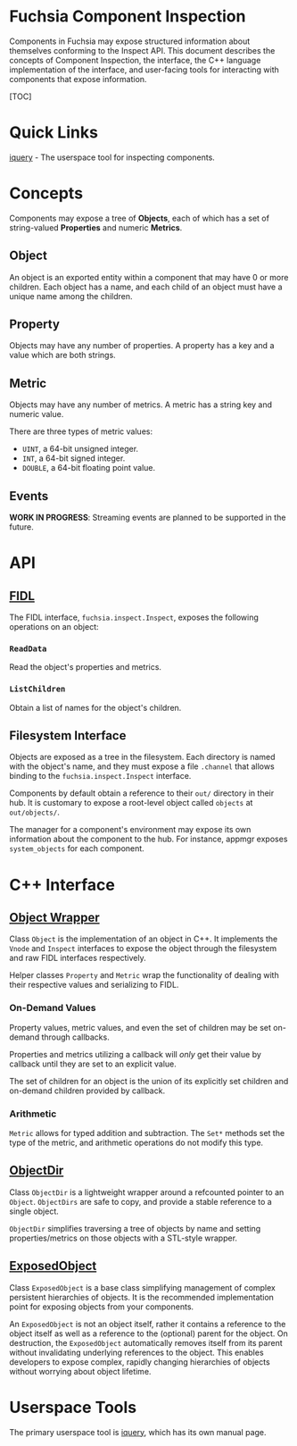 Fuchsia Component Inspection
=====

Components in Fuchsia may expose structured information about themselves
conforming to the Inspect API. This document describes the concepts of
Component Inspection, the interface, the C++ language implementation
of the interface, and user-facing tools for interacting with components
that expose information.

[TOC]

# Quick Links

[iquery](iquery.md) - The userspace tool for inspecting components.

# Concepts

Components may expose a tree of **Objects**, each of which has a set of
string-valued **Properties** and numeric **Metrics**.

## Object

An object is an exported entity within a component that may have 0 or
more children. Each object has a name, and each child of an object
must have a unique name among the children.

## Property

Objects may have any number of properties. A property has a key and a
value which are both strings.

## Metric

Objects may have any number of metrics. A metric has a string key and numeric value.

There are three types of metric values:

- `UINT`, a 64-bit unsigned integer.
- `INT`, a 64-bit signed integer.
- `DOUBLE`, a 64-bit floating point value.

## Events

**WORK IN PROGRESS**: Streaming events are planned to be supported in
the future.

# API

## [FIDL](https://fuchsia.googlesource.com/fuchsia/+/master/garnet/public/fidl/fuchsia.inspect/inspect.fidl)

The FIDL interface, `fuchsia.inspect.Inspect`, exposes the following
operations on an object:

### `ReadData`
Read the object's properties and metrics.

### `ListChildren`
Obtain a list of names for the object's children.

## Filesystem Interface

Objects are exposed as a tree in the filesystem. Each directory is
named with the object's name, and they must expose a file `.channel`
that allows binding to the `fuchsia.inspect.Inspect` interface.

Components by default obtain a reference to their `out/` directory in
their hub. It is customary to expose a root-level object called `objects`
at `out/objects/`.

The manager for a component's environment may expose its own information
about the component to the hub. For instance, appmgr exposes
`system_objects` for each component.

# C++ Interface

## [Object Wrapper](https://fuchsia.googlesource.com/fuchsia/+/master/garnet/public/lib/component/cpp/expose.h)

Class `Object` is the implementation of an object in C++. It implements
the `Vnode` and `Inspect` interfaces to expose the object through the
filesystem and raw FIDL interfaces respectively.

Helper classes `Property` and `Metric` wrap the functionality of dealing
with their respective values and serializing to FIDL.

### On-Demand Values

Property values, metric values, and even the set of children may be set
on-demand through callbacks.

Properties and metrics utilizing a callback will *only* get their value
by callback until they are set to an explicit value.

The set of children for an object is the union of its explicitly set
children and on-demand children provided by callback.

### Arithmetic

`Metric` allows for typed addition and subtraction. The `Set*` methods set
the type of the metric, and arithmetic operations do not modify this type.

## [ObjectDir](https://fuchsia.googlesource.com/fuchsia/+/master/garnet/public/lib/component/cpp/object_dir.h)

Class `ObjectDir` is a lightweight wrapper around a refcounted pointer
to an `Object`. `ObjectDirs` are safe to copy, and provide a stable
reference to a single object.

`ObjectDir` simplifies traversing a tree of objects by name and setting
properties/metrics on those objects with a STL-style wrapper.

## [ExposedObject](https://fuchsia.googlesource.com/fuchsia/+/master/garnet/public/lib/component/cpp/exposed_object.h)

Class `ExposedObject` is a base class simplifying management of complex
persistent hierarchies of objects. It is the recommended implementation
point for exposing objects from your components.

An `ExposedObject` is not an object itself, rather it contains a reference
to the object itself as well as a reference to the (optional) parent for
the object. On destruction, the `ExposedObject` automatically removes
itself from its parent without invalidating underlying references to
the object. This enables developers to expose complex, rapidly changing
hierarchies of objects without worrying about object lifetime.

# Userspace Tools

The primary userspace tool is [iquery](iquery.md), which has its own manual page.
